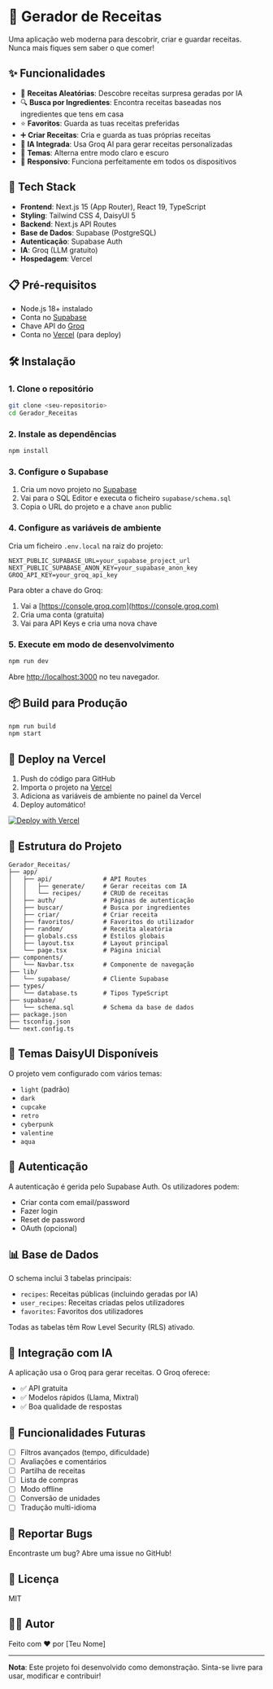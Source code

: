 # 🍳 Gerador de Receitas

Uma aplicação web moderna para descobrir, criar e guardar receitas. Nunca mais fiques sem saber o que comer!

## ✨ Funcionalidades

- 🎲 **Receitas Aleatórias**: Descobre receitas surpresa geradas por IA
- 🔍 **Busca por Ingredientes**: Encontra receitas baseadas nos ingredientes que tens em casa
- ⭐ **Favoritos**: Guarda as tuas receitas preferidas
- ➕ **Criar Receitas**: Cria e guarda as tuas próprias receitas
- 🤖 **IA Integrada**: Usa Groq AI para gerar receitas personalizadas
- 🎨 **Temas**: Alterna entre modo claro e escuro
- 📱 **Responsivo**: Funciona perfeitamente em todos os dispositivos

## 🚀 Tech Stack

- **Frontend**: Next.js 15 (App Router), React 19, TypeScript
- **Styling**: Tailwind CSS 4, DaisyUI 5
- **Backend**: Next.js API Routes
- **Base de Dados**: Supabase (PostgreSQL)
- **Autenticação**: Supabase Auth
- **IA**: Groq (LLM gratuito)
- **Hospedagem**: Vercel

## 📋 Pré-requisitos

- Node.js 18+ instalado
- Conta no [Supabase](https://supabase.com)
- Chave API do [Groq](https://console.groq.com)
- Conta no [Vercel](https://vercel.com) (para deploy)

## 🛠️ Instalação

### 1. Clone o repositório
```bash
git clone <seu-repositorio>
cd Gerador_Receitas
```

### 2. Instale as dependências
```bash
npm install
```

### 3. Configure o Supabase

1. Cria um novo projeto no [Supabase](https://supabase.com)
2. Vai para o SQL Editor e executa o ficheiro `supabase/schema.sql`
3. Copia o URL do projeto e a chave `anon` public

### 4. Configure as variáveis de ambiente

Cria um ficheiro `.env.local` na raiz do projeto:

```env
NEXT_PUBLIC_SUPABASE_URL=your_supabase_project_url
NEXT_PUBLIC_SUPABASE_ANON_KEY=your_supabase_anon_key
GROQ_API_KEY=your_groq_api_key
```

Para obter a chave do Groq:
1. Vai a [https://console.groq.com](https://console.groq.com)
2. Cria uma conta (gratuita)
3. Vai para API Keys e cria uma nova chave

### 5. Execute em modo de desenvolvimento

```bash
npm run dev
```

Abre [http://localhost:3000](http://localhost:3000) no teu navegador.

## 📦 Build para Produção

```bash
npm run build
npm start
```

## 🚢 Deploy na Vercel

1. Push do código para GitHub
2. Importa o projeto na [Vercel](https://vercel.com)
3. Adiciona as variáveis de ambiente no painel da Vercel
4. Deploy automático!

[![Deploy with Vercel](https://vercel.com/button)](https://vercel.com/new/clone?repository-url=https://github.com/YOUR_USERNAME/YOUR_REPO)

## 📁 Estrutura do Projeto

```
Gerador_Receitas/
├── app/
│   ├── api/              # API Routes
│   │   ├── generate/     # Gerar receitas com IA
│   │   └── recipes/      # CRUD de receitas
│   ├── auth/             # Páginas de autenticação
│   ├── buscar/           # Busca por ingredientes
│   ├── criar/            # Criar receita
│   ├── favoritos/        # Favoritos do utilizador
│   ├── random/           # Receita aleatória
│   ├── globals.css       # Estilos globais
│   ├── layout.tsx        # Layout principal
│   └── page.tsx          # Página inicial
├── components/
│   └── Navbar.tsx        # Componente de navegação
├── lib/
│   └── supabase/         # Cliente Supabase
├── types/
│   └── database.ts       # Tipos TypeScript
├── supabase/
│   └── schema.sql        # Schema da base de dados
├── package.json
├── tsconfig.json
└── next.config.ts
```

## 🎨 Temas DaisyUI Disponíveis

O projeto vem configurado com vários temas:
- `light` (padrão)
- `dark`
- `cupcake`
- `retro`
- `cyberpunk`
- `valentine`
- `aqua`

## 🔐 Autenticação

A autenticação é gerida pelo Supabase Auth. Os utilizadores podem:
- Criar conta com email/password
- Fazer login
- Reset de password
- OAuth (opcional)

## 📊 Base de Dados

O schema inclui 3 tabelas principais:
- `recipes`: Receitas públicas (incluindo geradas por IA)
- `user_recipes`: Receitas criadas pelos utilizadores
- `favorites`: Favoritos dos utilizadores

Todas as tabelas têm Row Level Security (RLS) ativado.

## 🤖 Integração com IA

A aplicação usa o Groq para gerar receitas. O Groq oferece:
- ✅ API gratuita
- ✅ Modelos rápidos (Llama, Mixtral)
- ✅ Boa qualidade de respostas

## 📝 Funcionalidades Futuras

- [ ] Filtros avançados (tempo, dificuldade)
- [ ] Avaliações e comentários
- [ ] Partilha de receitas
- [ ] Lista de compras
- [ ] Modo offline
- [ ] Conversão de unidades
- [ ] Tradução multi-idioma

## 🐛 Reportar Bugs

Encontraste um bug? Abre uma issue no GitHub!

## 📄 Licença

MIT

## 👨‍💻 Autor

Feito com ❤️ por [Teu Nome]

---

**Nota**: Este projeto foi desenvolvido como demonstração. Sinta-se livre para usar, modificar e contribuir!
